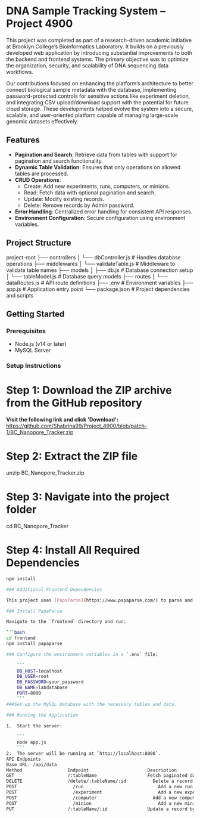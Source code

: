# DNA Sample Tracking System – Project 4900

This project was completed as part of a research-driven academic initiative at Brooklyn College’s Bioinformatics Laboratory. It builds on a previously developed web application by introducing substantial improvements to both the backend and frontend systems. The primary objective was to optimize the organization, security, and scalability of DNA sequencing data workflows.

Our contributions focused on enhancing the platform’s architecture to better connect biological sample metadata with the database, implementing password-protected controls for sensitive actions like experiment deletion, and integrating CSV upload/download support with the potential for future cloud storage. These developments helped evolve the system into a secure, scalable, and user-oriented platform capable of managing large-scale genomic datasets effectively.

## Features

- **Pagination and Search**: Retrieve data from tables with support for pagination and search functionality.
- **Dynamic Table Validation**: Ensures that only operations on allowed tables are processed.
- **CRUD Operations**:
  - Create: Add new experiments, runs, computers, or minions.
  - Read: Fetch data with optional pagination and search.
  - Update: Modify existing records.
  - Delete: Remove records by Admin password.
- **Error Handling**: Centralized error handling for consistent API responses.
- **Environment Configuration**: Secure configuration using environment variables.

## Project Structure
project-root
├── controllers
│ └── dbController.js # Handles database operations
├── middlewares
│ └── validateTable.js # Middleware to validate table names
├── models
│ ├── db.js # Database connection setup
│ └── tableModel.js # Database query models
├── routes
│ └── dataRoutes.js # API route definitions
├── .env # Environment variables
├── app.js # Application entry point
└── package.json # Project dependencies and scripts
## Getting Started

### Prerequisites

- Node.js (v14 or later)
- MySQL Server

### Setup Instructions
# Step 1: Download the ZIP archive from the GitHub repository
**Visit the following link and click 'Download':**
https://github.com/Shabrina99/Project_4900/blob/patch-1/BC_Nanopore_Tracker.zip

# Step 2: Extract the ZIP file
unzip BC_Nanopore_Tracker.zip

# Step 3: Navigate into the project folder
cd BC_Nanopore_Tracker

# Step 4: Install All Required Dependencies
```bash
npm install

### Additional Frontend Dependencies

This project uses [PapaParse](https://www.papaparse.com/) to parse and export CSV files in the browser.

### Install PapaParse

Navigate to the `frontend` directory and run:

```bash
cd frontend
npm install papaparse

### Configure the environment variables in a `.env` file:
    
    ```
    DB_HOST=localhost
    DB_USER=root
    DB_PASSWORD=your_password
    DB_NAME=labdatabase
    PORT=8000
    ```
###Set up the MySQL database with the necessary tables and data.

### Running the Application

1.  Start the server:
    
    ```
    node app.js
    ```
2.  The server will be running at `http://localhost:8000`.
API Endpoints
Base URL: /api/data
Method	               Endpoint	                     Description
GET	                   /:tableName	                 Fetch paginated data for a table
DELETE	               /delete/:tableName/:id	       Delete a record by ID
POST	                 /run	                         Add a new run record
POST	                 /experiment	                 Add a new experiment record
POST	                 /computer                     Add a new computer record
POST	                 /minion	                     Add a new minion record
PUT	                   /:tableName/:id	             Update a record by ID

